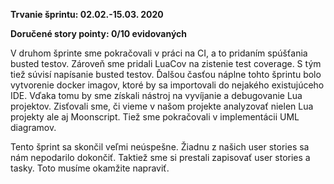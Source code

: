 **Trvanie šprintu: 02.02.-15.03. 2020**

**Doručené story pointy: 0/10 evidovaných**

V druhom šprinte sme pokračovali v práci na CI, a to pridaním spúšťania busted testov. Zároveň sme pridali LuaCov na zistenie test coverage. S tým tiež súvisí napísanie busted testov. Ďalšou časťou náplne tohto šprintu bolo vytvorenie docker imagov, ktoré by sa importovali do nejakého existujúceho IDE. Vďaka tomu by sme získali nástroj na vyvíjanie a debugovanie Lua projektov. Zisťovali sme, či vieme v našom projekte analyzovať nielen Lua projekty ale aj Moonscript. Tiež sme pokračovali v implementácii UML diagramov.

Tento šprint sa skončil veľmi neúspešne. Žiadnu z našich user stories sa nám nepodarilo dokončiť. Taktiež sme si prestali zapisovať user stories a tasky. Toto musíme okamžite napraviť.
